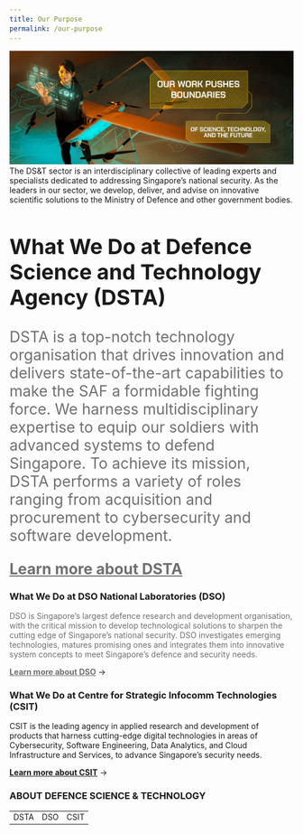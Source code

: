 ```yaml
---
title: Our Purpose
permalink: /our-purpose
---
```

![Alt text for image on Isomer site](/images/banner_purpose.png)
The DS&T sector is an interdisciplinary collective of leading experts and specialists dedicated to addressing Singapore’s national security. As the leaders in our sector, we develop, deliver, and advise on innovative scientific solutions to the Ministry of Defence and other government bodies. 

<h2 style="font-weight:bold;font-size:28pt;">What We Do at Defence Science and Technology Agency (DSTA)</h2>
<p style="font-size:20pt;color:#707070;">DSTA is a top-notch technology organisation that drives innovation and delivers state-of-the-art capabilities to make the SAF a formidable fighting force. We harness multidisciplinary expertise to equip our soldiers with advanced systems to defend Singapore. To achieve its mission, DSTA performs a variety of roles ranging from acquisition and procurement to cybersecurity and software development.</p>
<a href="https://www.dsta.gov.sg/home" target="_blank" style="font-weight:bold;color:#707070;font-size:20pt;">Learn more about DSTA</a>

<h3 style="font-weight:bold;">What We Do at DSO National Laboratories (DSO)</h3>
<p style="color:#707070;">DSO is Singapore’s largest defence research and development organisation, with the critical mission to develop technological solutions to sharpen the cutting edge of Singapore’s national security. DSO investigates emerging technologies, matures promising ones and integrates them into innovative system concepts to meet Singapore’s defence and security needs.</p>
<a href="https://www.dso.org.sg" style="font-weight:bold;color:#707070;">Learn more about DSO</a> ->

<h3 style="font-weight:bold;">What We Do at Centre for Strategic Infocomm Technologies (CSIT) </h3>
<p style="">CSIT is the leading agency in applied research and development of products that harness cutting-edge digital technologies in areas of Cybersecurity, Software Engineering, Data Analytics, and Cloud Infrastructure and Services, to advance Singapore’s security needs.</p>
<a href="https://www.csit.gov.sg" style="font-weight:bold;">Learn more about CSIT</a> ->

<h3 style="font-weight:bold;">ABOUT DEFENCE SCIENCE & TECHNOLOGY</h3>
<table>
	<tr>
		<td>
			DSTA
		</td>
		<td>
			DSO
		</td>
		<td>
			CSIT
		</td>
	</tr>
	</table>